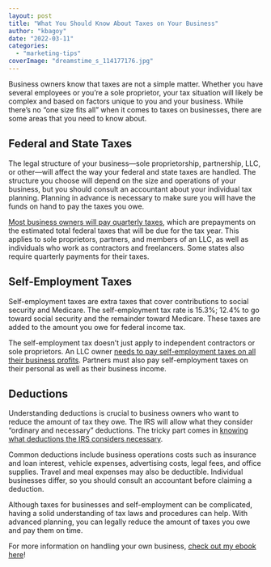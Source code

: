 ```yaml
---
layout: post
title: "What You Should Know About Taxes on Your Business"
author: "kbagoy"
date: "2022-03-11"
categories: 
  - "marketing-tips"
coverImage: "dreamstime_s_114177176.jpg"
---
```


Business owners know that taxes are not a simple matter. Whether you have several employees or you’re a sole proprietor, your tax situation will likely be complex and based on factors unique to you and your business. While there’s no “one size fits all” when it comes to taxes on businesses, there are some areas that you need to know about.

## **Federal and State Taxes**

The legal structure of your business—sole proprietorship, partnership, LLC, or other—will affect the way your federal and state taxes are handled. The structure you choose will depend on the size and operations of your business, but you should consult an accountant about your individual tax planning. Planning in advance is necessary to make sure you will have the funds on hand to pay the taxes you owe.

[Most business owners will pay quarterly taxes](https://www.everlance.com/blog/the-best-guide-to-quarterly-taxes), which are prepayments on the estimated total federal taxes that will be due for the tax year. This applies to sole proprietors, partners, and members of an LLC, as well as individuals who work as contractors and freelancers. Some states also require quarterly payments for their taxes.

## **Self-Employment Taxes**

Self-employment taxes are extra taxes that cover contributions to social security and Medicare. The self-employment tax rate is 15.3%; 12.4% to go toward social security and the remainder toward Medicare. These taxes are added to the amount you owe for federal income tax.

The self-employment tax doesn’t just apply to independent contractors or sole proprietors. An LLC owner [needs to pay self-employment taxes on all their business profits](https://www.freemanlovell.com/post/all-you-need-to-know-about-an-llc). Partners must also pay self-employment taxes on their personal as well as their business income.

## **Deductions**

Understanding deductions is crucial to business owners who want to reduce the amount of tax they owe. The IRS will allow what they consider “ordinary and necessary” deductions. The tricky part comes in [knowing what deductions the IRS considers necessary](https://lanterncredit.com/small-business/small-business-tax-deductions).

Common deductions include business operations costs such as insurance and loan interest, vehicle expenses, advertising costs, legal fees, and office supplies. Travel and meal expenses may also be deductible. Individual businesses differ, so you should consult an accountant before claiming a deduction.

Although taxes for businesses and self-employment can be complicated, having a solid understanding of tax laws and procedures can help. With advanced planning, you can legally reduce the amount of taxes you owe and pay them on time.

For more information on handling your own business, [check out my ebook here](https://go.katebagoy.com/ebook)!
